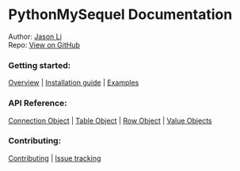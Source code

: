 # PythonMySequel Documentation
Author: [Jason Li](https://jasonli0616.dev)\
Repo: [View on GitHub](https://github.com/jasonli0616/PythonMySequel)

### Getting started:
[Overview](getting_started/overview.md) | [Installation guide](getting_started/installation.md) | [Examples](getting_started/examples.md)

### API Reference:
[Connection Object](api_reference/connection.md) | [Table Object](api_reference/table.md) | [Row Object](api_reference/row.md) | [Value Objects](api_reference/values.md)

### Contributing:
[Contributing](contributing.md) | [Issue tracking](contributing.md#issue-tracking)